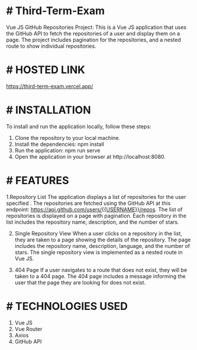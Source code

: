 # # Third-Term-Exam
Vue JS GitHub Repositories Project:
This is a Vue JS application that uses the GitHub API to fetch the repositories of a user and display them on a page. The project includes pagination for the repositories, and a nested route to show individual repositories.

# # HOSTED LINK
https://third-term-exam.vercel.app/

# # INSTALLATION
To install and run the application locally, follow these steps:
1. Clone the repository to your local machine.
2. Install the dependencies:
npm install
3. Run the application:
npm run serve
4. Open the application in your browser at http://localhost:8080.


# # FEATURES

1.Repository List
The application displays a list of repositories for the user specified . The repositories are fetched using the GitHub API at this endpoint: https://api.github.com/users/{{USERNAME}}/repos.
The list of repositories is displayed on a page with pagination. Each repository in the list includes the repository name, description, and the number of stars.


2. Single Repository View
When a user clicks on a repository in the list, they are taken to a page showing the details of the repository. The page includes the repository name, description, language, and the number of stars.
The single repository view is implemented as a nested route in Vue JS.


3. 404 Page
If a user navigates to a route that does not exist, they will be taken to a 404 page. The 404 page includes a message informing the user that the page they are looking for does not exist.


# # TECHNOLOGIES USED
1. Vue JS
2. Vue Router
3. Axios
4. GitHub API






